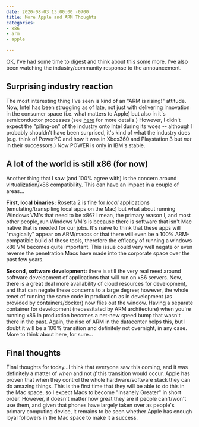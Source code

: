 ```yaml
---
date: 2020-08-03 13:00:00 -0700
title: More Apple and ARM Thoughts
categories:
- x86
- arm
- apple

---
```

OK, I've had some time to digest and think about this some more.  I've also been watching the industry/community response to the announcement.

## Surprising industry reaction

The most interesting thing I've seen is kind of an "ARM is rising!" attitude.  Now, Intel has been struggling as of late, not just with delivering innovation in the consumer space (i.e. what matters to Apple) but also in it's semiconductor processes (see [here](https://arstechnica.com/gadgets/2020/07/heads-roll-at-intel-after-7nm-delay/) for more details.)  However, I didn't expect the "piling-on" of the industry onto Intel during its woes -- although I probably shouldn't have been surprised, it's kind of what the industry does (e.g. think of PowerPC and how it was in Xbox360 and Playstation 3 but _not_ in their successors.)  Now POWER is only in IBM's stable.

## A lot of the world is still x86 (for now)

Another thing that I saw (and 100% agree with) is the concern around virtualization/x86 compatibility.  This can have an impact in a couple of areas...

**First, local binaries:**  Rosetta 2 is fine for _local_ applications (emulating/transpiling local apps on the Mac) but what about running Windows VM's that need to be x86?  I mean, the primary reason I, and most other people, run Windows VM's is because there is software that isn't Mac native that is needed for our jobs.  It's naive to think that these apps will "magically" appear on ARM/macos or that there will even be a 100% ARM-compatible build of these tools, therefore the efficacy of running a windows x86 VM becomes quite important.  This issue could very well negate or even reverse the penetration Macs have made into the corporate space over the past few years.

**Second, software development:**  there is still the very real need around software development of applications that will run on x86 servers.  Now, there is a great deal more availability of cloud resources for development, and that can negate these concerns to a large degree; however, the whole tenet of running the same code in production as in development (as provided by containers/docker) now flies out the window.  Having a separate container for development (necessitated by ARM architecture) when you're running x86 in production becomes a net-new speed bump that wasn't there in the past.  Again, the rise of ARM in the datacenter helps this, but I doubt it will be a 100% transition and definitely not overnight, in any case.  More to think about here, for sure...

## Final thoughts

Final thoughts for today...I think that everyone saw this coming, and it was definitely a matter of _when_ and not _if_ this transition would occur. Apple has proven that when they control the whole hardware/software stack they can do amazing things.  This is the first time that they will be able to do this in the Mac space, so I expect Macs to become "Insanely Greater" in short order.  However, it doesn't matter how great they are if people can't/won't use them, and given that phones have largely taken over as people's primary computing device, it remains to be seen whether Apple has enough loyal followers in the Mac space to make it a success.